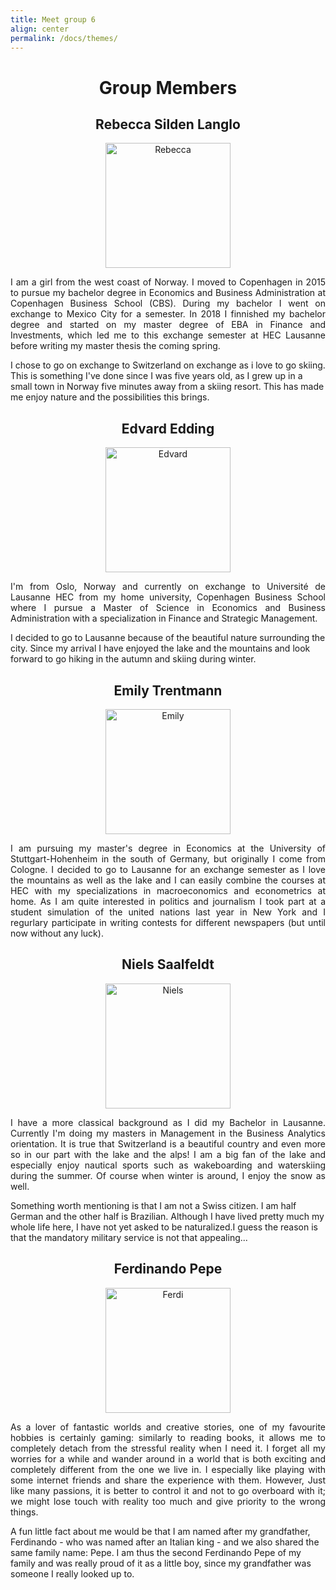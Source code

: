 ```yaml
---
title: Meet group 6
align: center
permalink: /docs/themes/
---
```


<h1 align ="center" class="header-light regular-pad">Group Members</h1>
<h2 align ="center" class="header-light regular-pad">Rebecca Silden Langlo</h2>
<p align = "center">
<img src="{{ "/assets/img/Rebecca.jpg" | relative_url }}" alt="Rebecca" width ="200px" height ="200px" class="img-responsive">
</p>
<p align ="justify">I am a girl from the west coast of Norway. I moved to Copenhagen in 2015 to pursue my bachelor degree in Economics and Business Administration at Copenhagen Business School (CBS). During my bachelor I went on exchange to Mexico City for a semester. In 2018 I finnished my bachelor degree and started on my master degree of EBA in  Finance and Investments, which led me to this exchange semester at HEC Lausanne before writing my master thesis the coming spring. 

I chose to go on exchange to Switzerland on exchange as i love to go skiing. This is something I've done since I was five years old, as I grew up in a small town in Norway five minutes away from a skiing resort. This has made me enjoy nature and the possibilities this brings.</p>

<h2 align ="center" class="header-light regular-pad">Edvard Edding</h2>
<p align ="center">
<img  src="{{ "/assets/img/edvard.png" | relative_url }}" width ="200px" height="200px" alt="Edvard" class="img-responsive">
</p>
<p align ="justify">I'm from Oslo, Norway and currently on exchange to Université de Lausanne HEC from my home university, Copenhagen Business School where I pursue a Master of Science in Economics and Business Administration with a specialization in Finance and Strategic Management.

I decided to go to Lausanne because of the beautiful nature surrounding the city. Since my arrival I have enjoyed the lake and the mountains and look forward to go hiking in the autumn and skiing during winter.</p> 

<h2 align ="center" class="header-light regular-pad">Emily Trentmann</h2>
<p align = "center">
<img src="{{ "/assets/img/Emily.jpg" | relative_url }}" alt="Emily" width ="200px" height ="200px" class="img-responsive">
</p>
<p align ="justify">I am pursuing my master's degree in Economics at the University of Stuttgart-Hohenheim in the south of Germany, but originally I come from Cologne. I decided to go to Lausanne for an exchange semester as I love the mountains as well as the lake and I can easily combine the courses at HEC with my specializations in macroeconomics and econometrics at home. As I am quite interested in politics and journalism I took part at a student simulation of the united nations last year in New York and I regurlary participate in writing contests for different newspapers (but until now without any luck). </p>

<h2 align ="center" class="header-light regular-pad">Niels Saalfeldt</h2>
<p align ="center">
<img src="{{ "/assets/img/Niels-tessin.jpg" | relative_url }}" alt="Niels" width ="200px" height = "200px" class="img-responsive">
</p>
<p align ="justify">I have a more classical background as I did my Bachelor in Lausanne. Currently I'm doing my masters in Management in the Business Analytics orientation. It is true that Switzerland is a beautiful country and even more so in our part with the lake and the alps! I am a big fan of the lake and especially enjoy nautical sports such as wakeboarding and waterskiing during the summer. Of course when winter is around, I enjoy the snow as well.

Something worth mentioning is that I am not a Swiss citizen. I am half German and the other half is Brazilian. Although I have lived pretty much my whole life here, I have not yet asked to be naturalized.I guess the reason is that the mandatory military service is not that appealing...</p>

<h2 align ="center" class="header-light regular-pad">Ferdinando Pepe</h2>
<p align = "center">
<img src="{{ "/assets/img/Ferdi.jpg" | relative_url }}" alt="Ferdi" width ="200px" height ="200px" class="img-responsive">
</p>
<p align ="justify">As a lover of fantastic worlds and creative stories, one of my favourite hobbies is certainly gaming: similarly to reading books, it allows me to completely detach from the stressful reality when I need it. I forget all my worries for a while and wander around in a world that is both exciting and completely different from the one we live in. I especially like playing with some internet friends and share the experience with them. 
However, Just like many passions, it is better to control it and not to go overboard with it; we might lose touch with reality too much and give priority to the wrong things.

A fun little fact about me would be that I am named after my grandfather, Ferdinando - who was named after an Italian king  - and we also shared the same family name: Pepe. I am thus the second Ferdinando Pepe of my family and was really proud of it as a little boy, since my grandfather was someone I really looked up to.</p>
